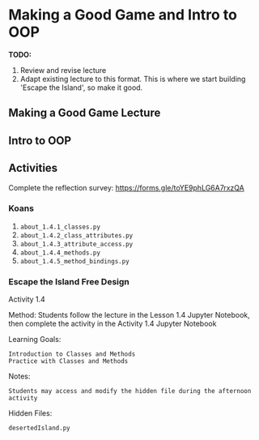 # Making a Good Game and Intro to OOP

**TODO:**
1. Review and revise lecture
1. Adapt existing lecture to this format. This is where we start building 'Escape the Island', so make it good.

## Making a Good Game Lecture

## Intro to OOP

## Activities

Complete the reflection survey: https://forms.gle/toYE9phLG6A7rxzQA

### Koans

1. `about_1.4.1_classes.py`
1. `about_1.4.2_class_attributes.py`
1. `about_1.4.3_attribute_access.py`
1. `about_1.4.4_methods.py`
1. `about_1.4.5_method_bindings.py`

### Escape the Island Free Design
Activity 1.4

Method:
	Students follow the lecture in the Lesson 1.4 Jupyter Notebook, then complete the activity in the Activity 1.4 Jupyter Notebook

Learning Goals:

	Introduction to Classes and Methods
	Practice with Classes and Methods

Notes: 
	
	Students may access and modify the hidden file during the afternoon activity

Hidden Files:

	desertedIsland.py